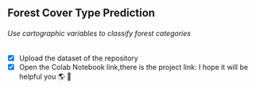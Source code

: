 ## Forest Cover Type Prediction

###### Use cartographic variables to classify forest categories

- [x] Upload the dataset of the repository
- [x] Open the Colab Notebook link,there is the project
      link:
      I hope it will be helpful you
      :earth_americas: :evergreen_tree:
